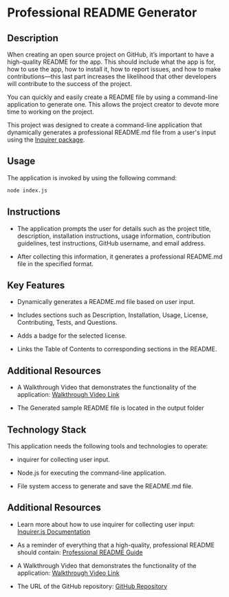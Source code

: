# Professional README Generator

## Description

When creating an open source project on GitHub, it’s important to have a high-quality README for the app. This should include what the app is for, how to use the app, how to install it, how to report issues, and how to make contributions&mdash;this last part increases the likelihood that other developers will contribute to the success of the project. 

You can quickly and easily create a README file by using a command-line application to generate one. This allows the project creator to devote more time to working on the project.

This project was designed to create a command-line application that dynamically generates a professional README.md file from a user's input using the [Inquirer package](https://www.npmjs.com/package/inquirer).

## Usage

The application is invoked by using the following command:

```bash
node index.js
```

## Instructions

* The application prompts the user for details such as the project title, description, installation instructions, usage information, contribution guidelines, test instructions, GitHub username, and email address.

* After collecting this information, it generates a professional README.md file in the specified format.

## Key Features

* Dynamically generates a README.md file based on user input.

* Includes sections such as Description, Installation, Usage, License, Contributing, Tests, and Questions.

* Adds a badge for the selected license.

* Links the Table of Contents to corresponding sections in the README.

## Additional Resources

* A Walkthrough Video that demonstrates the functionality of the application: [Walkthrough Video Link](https://drive.google.com/file/d/1wInm0krN3UKv4i3dzMWnnoW5jVOXxFGM/view?usp=drive_link)

* The Generated sample README file is located in the output folder

## Technology Stack

This application needs the following tools and technologies to operate:

* inquirer for collecting user input.

* Node.js for executing the command-line application.

* File system access to generate and save the README.md file.


## Additional Resources

* Learn more about how to use inquirer for collecting user input: [Inquirer.js Documentation](https://www.npmjs.com/package/inquirer)

* As a reminder of everything that a high-quality, professional README should contain: [Professional README Guide](https://coding-boot-camp.github.io/full-stack/github/professional-readme-guide) 

* A Walkthrough Video that demonstrates the functionality of the application: [Walkthrough Video Link](https://drive.google.com/file/d/1wInm0krN3UKv4i3dzMWnnoW5jVOXxFGM/view?usp=sharing)
* The URL of the GitHub repository: [GitHub Repository](https://github.com/gilmerperez/readme-generator)
